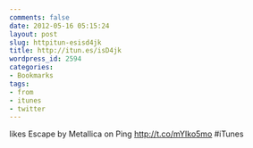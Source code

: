 ```yaml
---
comments: false
date: 2012-05-16 05:15:24
layout: post
slug: httpitun-esisd4jk
title: http://itun.es/isD4jk
wordpress_id: 2594
categories:
- Bookmarks
tags:
- from
- itunes
- twitter
---
```


likes Escape by Metallica on Ping http://t.co/mYIko5mo #iTunes

